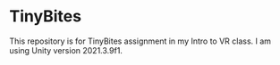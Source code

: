 # TinyBites
 This repository is for TinyBites assignment in my Intro to VR class. I am using Unity version 2021.3.9f1.
